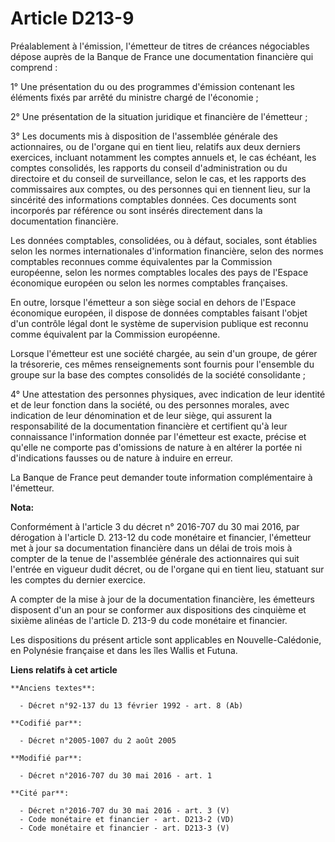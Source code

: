# Article D213-9

Préalablement à l'émission, l'émetteur de titres de créances négociables dépose auprès de la Banque de France une
documentation financière qui comprend : 

1° Une présentation du ou des programmes d'émission contenant les éléments fixés par arrêté du ministre chargé de
l'économie ; 

2° Une présentation de la situation juridique et financière de l'émetteur ; 

3° Les documents mis à disposition de l'assemblée générale des actionnaires, ou de l'organe qui en tient lieu, relatifs aux
deux derniers exercices, incluant notamment les comptes annuels et, le cas échéant, les comptes consolidés, les rapports du
conseil d'administration ou du directoire et du conseil de surveillance, selon le cas, et les rapports des commissaires aux
comptes, ou des personnes qui en tiennent lieu, sur la sincérité des informations comptables données. Ces documents sont
incorporés par référence ou sont insérés directement dans la documentation financière. 

Les données comptables, consolidées, ou à défaut, sociales, sont établies selon les normes internationales d'information
financière, selon des normes comptables reconnues comme équivalentes par la Commission européenne, selon les normes
comptables locales des pays de l'Espace économique européen ou selon les normes comptables françaises. 

En outre, lorsque l'émetteur a son siège social en dehors de l'Espace économique européen, il dispose de données comptables
faisant l'objet d'un contrôle légal dont le système de supervision publique est reconnu comme équivalent par la Commission
européenne. 

Lorsque l'émetteur est une société chargée, au sein d'un groupe, de gérer la trésorerie, ces mêmes renseignements sont
fournis pour l'ensemble du groupe sur la base des comptes consolidés de la société consolidante ; 

4° Une attestation des personnes physiques, avec indication de leur identité et de leur fonction dans la société, ou des
personnes morales, avec indication de leur dénomination et de leur siège, qui assurent la responsabilité de la documentation
financière et certifient qu'à leur connaissance l'information donnée par l'émetteur est exacte, précise et qu'elle ne
comporte pas d'omissions de nature à en altérer la portée ni d'indications fausses ou de nature à induire en erreur. 

La Banque de France peut demander toute information complémentaire à l'émetteur.

**Nota:**

Conformément à l'article 3 du décret n° 2016-707 du 30 mai 2016, par dérogation à l'article D. 213-12 du code monétaire et
financier, l'émetteur met à jour sa documentation financière dans un délai de trois mois à compter de la tenue de l'assemblée
générale des actionnaires qui suit l'entrée en vigueur dudit décret, ou de l'organe qui en tient lieu, statuant sur les
comptes du dernier exercice.

A compter de la mise à jour de la documentation financière, les émetteurs disposent d'un an pour se conformer aux
dispositions des cinquième et sixième alinéas de l'article D. 213-9 du code monétaire et financier.

Les dispositions du présent article sont applicables en Nouvelle-Calédonie, en Polynésie française et dans les îles Wallis et
Futuna.

**Liens relatifs à cet article**

	**Anciens textes**:

	  - Décret n°92-137 du 13 février 1992 - art. 8 (Ab)

	**Codifié par**:

	  - Décret n°2005-1007 du 2 août 2005

	**Modifié par**:

	  - Décret n°2016-707 du 30 mai 2016 - art. 1

	**Cité par**:

	  - Décret n°2016-707 du 30 mai 2016 - art. 3 (V)
	  - Code monétaire et financier - art. D213-2 (VD)
	  - Code monétaire et financier - art. D213-3 (V)
